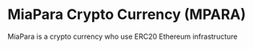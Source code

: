 # MiaPara Crypto Currency (MPARA)

MiaPara is a crypto currency who use ERC20 Ethereum infrastructure

